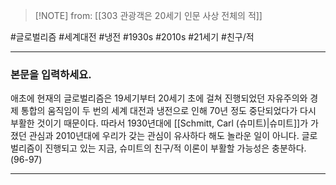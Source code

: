  > [!NOTE] from: [[303 관광객은 20세기 인문 사상 전체의 적]]

#글로벌리즘 #세계대전 #냉전 #1930s #2010s #21세기 #친구/적 

--- 
### 본문을 입력하세요.
애초에 현재의 글로벌리즘은 19세기부터 20세기 초에 걸쳐 진행되었던 자유주의와 경제 통합의 움직임이 두 번의 세계 대전과 냉전으로 인해 70년 정도 중단되었다가 다시 부활한 것이기 때문이다. 따라서 1930년대에 [[Schmitt, Carl (슈미트)|슈미트]]가 가졌던 관심과 2010년대에 우리가 갖는 관심이 유사하다 해도 놀라운 일이 아니다. 글로벌리즘이 진행되고 있는 지금, 슈미트의 친구/적 이론이 부활할 가능성은 충분하다. (96-97)



--- 
